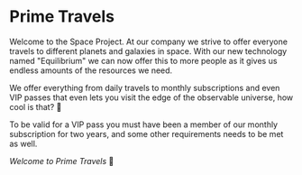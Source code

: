 # Prime Travels

Welcome to the Space Project. At our company we strive to offer everyone travels to different planets and galaxies in space.
With our new technology named "Equilibrium" we can now offer this to more people as it gives us endless amounts of
the resources we need.

We offer everything from daily travels to monthly subscriptions and even VIP passes that even lets you visit the edge of
the observable universe, how cool is that? 🚀

To be valid for a VIP pass you must have been a member of our monthly subscription for two years, and some other requirements
needs to be met as well.

<i>Welcome to Prime Travels</i> 🌌
